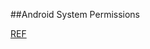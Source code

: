 ##Android System Permissions

[REF](file:///home/houruhou/Software/Apps/adt-bundle-linux-x86_64-20140702/sdk/docs/guide/topics/security/permissions.html)

